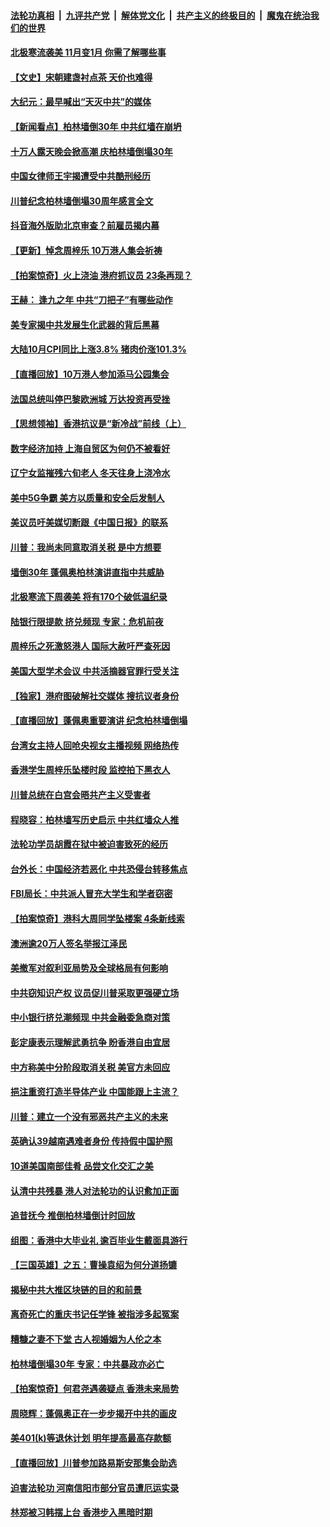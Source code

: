 ####  [法轮功真相](../../../../basic/blob/master/README.md?t=11101426) &nbsp;|&nbsp; [九评共产党](../../../../9ping.md/blob/master/README.md?t=11101426) &nbsp;|&nbsp; [解体党文化](../../../../jtdwh.md/blob/master/README.md?t=11101426)  &nbsp;|&nbsp; [共产主义的终极目的](../../../../gczydzjmd.md/blob/master/README.md?t=11101426) &nbsp;|&nbsp; [魔鬼在统治我们的世界](../../../../mgztzwmdsj.md/blob/master/README.md?t=11101426) 

#### [北极寒流袭美 11月变1月 你需了解哪些事](../pages/nf4514/n11644892.md?t=11101426) 

#### [【文史】宋朝建盏衬点茶 天价也难得](../pages/nf4514/n11619714.md?t=11101426) 

#### [大纪元：最早喊出“天灭中共”的媒体](../pages/nf4514/n11612907.md?t=11101426) 

#### [【新闻看点】柏林墙倒30年 中共红墙在崩坍](../pages/nf4514/n11644550.md?t=11101426) 

#### [十万人露天晚会掀高潮 庆柏林墙倒塌30年](../pages/nf4514/n11644586.md?t=11101426) 

#### [中国女律师王宇揭遭受中共酷刑经历](../pages/nf4514/n11639907.md?t=11101426) 

#### [川普纪念柏林墙倒塌30周年感言全文](../pages/nf4514/n11644535.md?t=11101426) 

#### [抖音海外版助北京审查？前雇员揭内幕](../pages/nf4514/n11637361.md?t=11101426) 

#### [【更新】悼念周梓乐 10万港人集会祈祷](../pages/nf4514/n11643723.md?t=11101426) 

#### [【拍案惊奇】火上浇油 港府抓议员 23条再现？](../pages/nf4514/n11643417.md?t=11101426) 

#### [王赫： 逢九之年 中共“刀把子”有哪些动作](../pages/nf4514/n11642261.md?t=11101426) 

#### [美专家揭中共发展生化武器的背后黑幕](../pages/nf4514/n11607777.md?t=11101426) 

#### [大陆10月CPI同比上涨3.8% 猪肉价涨101.3%](../pages/nf4514/n11643775.md?t=11101426) 

#### [【直播回放】10万港人参加添马公园集会](../pages/nf4514/n11641005.md?t=11101426) 

#### [法国总统叫停巴黎欧洲城 万达投资再受挫](../pages/nf4514/n11643746.md?t=11101426) 

#### [【思想领袖】香港抗议是“新冷战”前线（上）](../pages/nf4514/n11643258.md?t=11101426) 

#### [数字经济加持 上海自贸区为何仍不被看好](../pages/nf4514/n11635270.md?t=11101426) 

#### [辽宁女监摧残六旬老人 冬天往身上浇冷水](../pages/nf4514/n11641975.md?t=11101426) 

#### [美中5G争霸 美方以质量和安全后发制人](../pages/nf4514/n11642934.md?t=11101426) 

#### [美议员吁美媒切断跟《中国日报》的联系](../pages/nf4514/n11642794.md?t=11101426) 

#### [川普：我尚未同意取消关税 是中方想要](../pages/nf4514/n11642452.md?t=11101426) 

#### [墙倒30年 蓬佩奥柏林演讲直指中共威胁](../pages/nf4514/n11642838.md?t=11101426) 

#### [北极寒流下周袭美 将有170个破低温纪录](../pages/nf4514/n11642824.md?t=11101426) 

#### [陆银行限提款 挤兑频现 专家：危机前夜](../pages/nf4514/n11642365.md?t=11101426) 

#### [周梓乐之死激怒港人 国际大赦吁严查死因](../pages/nf4514/n11642402.md?t=11101426) 

#### [美国大型学术会议 中共活摘器官罪行受关注](../pages/nf4514/n11642304.md?t=11101426) 

#### [【独家】港府图破解社交媒体 搜抗议者身份](../pages/nf4514/n11640859.md?t=11101426) 

#### [【直播回放】蓬佩奥重要演讲 纪念柏林墙倒塌](../pages/nf4514/n11640028.md?t=11101426) 

#### [台湾女主持人回呛央视女主播视频 网络热传](../pages/nf4514/n11641098.md?t=11101426) 

#### [香港学生周梓乐坠楼时段 监控拍下黑衣人](../pages/nf4514/n11640495.md?t=11101426) 

#### [川普总统在白宫会晤共产主义受害者](../pages/nf4514/n11641354.md?t=11101426) 

#### [程晓容：柏林墙写历史启示 中共红墙众人推](../pages/nf4514/n11641551.md?t=11101426) 

#### [法轮功学员胡霞在狱中被迫害致死的经历](../pages/nf4514/n11635032.md?t=11101426) 

#### [台外长：中国经济若恶化 中共恐侵台转移焦点](../pages/nf4514/n11641331.md?t=11101426) 

#### [FBI局长：中共派人冒充大学生和学者窃密](../pages/nf4514/n11640882.md?t=11101426) 

#### [【拍案惊奇】港科大周同学坠楼案 4条新线索](../pages/nf4514/n11640768.md?t=11101426) 

#### [澳洲逾20万人签名举报江泽民](../pages/nf4514/n11640866.md?t=11101426) 

#### [美撤军对叙利亚局势及全球格局有何影响](../pages/nf4514/n11641002.md?t=11101426) 

#### [中共窃知识产权 议员促川普采取更强硬立场](../pages/nf4514/n11640515.md?t=11101426) 

#### [中小银行挤兑潮频现 中共金融委急商对策](../pages/nf4514/n11640298.md?t=11101426) 

#### [彭定康表示理解武勇抗争 盼香港自由宜居](../pages/nf4514/n11640313.md?t=11101426) 

#### [中方称美中分阶段取消关税 美官方未回应](../pages/nf4514/n11639960.md?t=11101426) 

#### [挹注重资打造半导体产业 中国能跟上主流？](../pages/nf4514/n11639748.md?t=11101426) 

#### [川普：建立一个没有邪恶共产主义的未来](../pages/nf4514/n11640071.md?t=11101426) 

#### [英确认39越南遇难者身份 传持假中国护照](../pages/nf4514/n11640006.md?t=11101426) 

#### [10道美国南部佳肴 品尝文化交汇之美](../pages/nf4514/n11637614.md?t=11101426) 

#### [认清中共残暴 港人对法轮功的认识愈加正面](../pages/nf4514/n11639377.md?t=11101426) 

#### [追昔抚今 推倒柏林墙倒计时回放](../pages/nf4514/n11639774.md?t=11101426) 

#### [组图：香港中大毕业礼 逾百毕业生戴面具游行](../pages/nf4514/n11638895.md?t=11101426) 

#### [【三国英雄】之五：曹操袁绍为何分道扬镳](../pages/nf4514/n11637294.md?t=11101426) 

#### [揭秘中共大推区块链的目的和前景](../pages/nf4514/n11620983.md?t=11101426) 

#### [离奇死亡的重庆书记任学锋 被指涉多起冤案](../pages/nf4514/n11638837.md?t=11101426) 

#### [糟糠之妻不下堂 古人视婚姻为人伦之本](../pages/nf4514/n4416242.md?t=11101426) 

#### [柏林墙倒塌30年 专家：中共暴政亦必亡](../pages/nf4514/n11637878.md?t=11101426) 

#### [【拍案惊奇】何君尧遇袭疑点 香港未来局势](../pages/nf4514/n11638539.md?t=11101426) 

#### [周晓辉：蓬佩奥正在一步步揭开中共的画皮](../pages/nf4514/n11638071.md?t=11101426) 

#### [美401(k)等退休计划 明年提高最高存款额](../pages/nf4514/n11638511.md?t=11101426) 

#### [【直播回放】川普参加路易斯安那集会助选](../pages/nf4514/n11638186.md?t=11101426) 

#### [迫害法轮功 河南信阳市部分官员遭厄运实录](../pages/nf4514/n11632916.md?t=11101426) 

#### [林郑被习韩摆上台 香港步入黑暗时期](../pages/nf4514/n11638219.md?t=11101426) 

